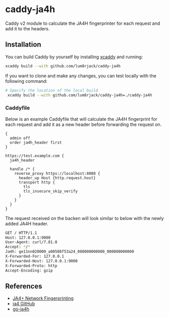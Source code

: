# caddy-ja4h

Caddy v2 module to calculate the JA4H fingerprinter for each request and add it to the headers.

## Installation

You can build Caddy by yourself by installing [xcaddy](https://github.com/caddyserver/xcaddy) and running:
```bash
xcaddy build --with github.com/lum8rjack/caddy-ja4h
```

If you want to clone and make any changes, you can test locally with the following command:
```bash
# Specify the location of the local build
 xcaddy build --with github.com/lum8rjack/caddy-ja4h=./caddy-ja4h
```

### Caddyfile

Below is an example Caddyfile that will calculate the JA4H fingerprint for each request and add it as a new header before forwarding the request on.
```
{
  admin off
  order ja4h_header first
}

https://test.example.com {
  ja4h_header

  handle /* {
    reverse_proxy https://localhost:8080 {
      header_up Host {http.request.host}
      transport http {
        tls
        tls_insecure_skip_verify
      }
    }
  }
}
```

The request received on the backen will look similar to below with the newly added JA4H header.

```bash
GET / HTTP/1.1
Host: 127.0.0.1:9000
User-Agent: curl/7.81.0
Accept: */*
Ja4h: ge11nn020000_a00508f53a24_000000000000_000000000000
X-Forwarded-For: 127.0.0.1
X-Forwarded-Host: 127.0.0.1:9000
X-Forwarded-Proto: http
Accept-Encoding: gzip
```


## References

- [JA4+ Network Fingerprinting](https://blog.foxio.io/ja4+-network-fingerprinting)
- [ja4 GitHub](https://github.com/FoxIO-LLC/ja4)
- [go-ja4h](https://github.com/lum8rjack/go-ja4h)
